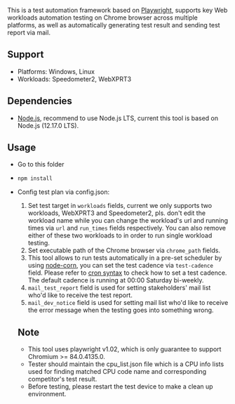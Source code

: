 This is a test automation framework based on [Playwright](https://github.com/microsoft/playwright), supports key Web workloads automation testing on Chrome browser across multiple platforms, as well as automatically generating test result and sending test report via mail.

## Support

- Platforms: Windows, Linux
- Workloads: Speedometer2, WebXPRT3

## Dependencies

- [Node.js](https://nodejs.org/en/), recommend to use Node.js LTS, current this tool is based on Node.js (12.17.0 LTS).

## Usage
- Go to this folder
- ```javascript
  npm install
  ```
- Config test plan via config.json:
  1. Set test target in `workloads` fields, current we only supports two workloads, WebXPRT3 and Speedometer2, pls. don't edit the workload name while you can change the workload's url and running times via `url` and `run_times` fields respectively. You can also remove either of these two workloads to in order to run single workload testing.
  2. Set executable path of the Chrome browser via `chrome_path` fields.
  3. This tool allows to run tests automatically in a pre-set scheduler by using [node-corn](https://github.com/node-cron/node-cron), you can set the test
  cadence via `test-cadence` field. Please refer to [cron syntax](https://www.npmjs.com/package/node-cron#cron-syntax) to check how to set a test cadence. The default cadence is running at 00:00 Saturday bi-weekly.
  4. `mail_test_report` field is used for setting stakeholders' mail list who'd like to receive the test report.
  5. `mail_dev_notice` field is used for setting mail list who'd like to receive the error message when the testing goes into something wrong.

  ## Note

  - This tool uses playwright v1.02, which is only guarantee to support Chromium >= 84.0.4135.0.
  - Tester should maintain the cpu_list.json file which is a CPU info lists used for finding matched CPU code name and corresponding competitor's test result.
  - Before testing, please restart the test device to make a clean up environment.

